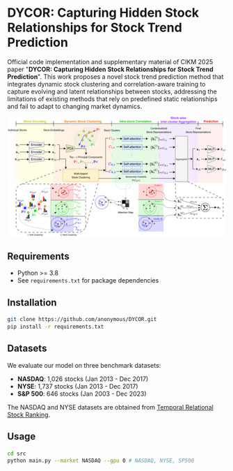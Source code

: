 # DYCOR: Capturing Hidden Stock Relationships for Stock Trend Prediction

Official code implementation and supplementary material of CIKM 2025 paper "**DYCOR: Capturing Hidden Stock Relationships for Stock Trend Prediction**". This work proposes a novel stock trend prediction method that integrates dynamic stock clustering and correlation-aware training to capture evolving and latent relationships between stocks, addressing the limitations of existing methods that rely on predefined static relationships and fail to adapt to changing market dynamics.

![DYCOR Architecture](/img/overview.png)

## **Requirements**

- Python >= 3.8
- See `requirements.txt` for package dependencies

## **Installation**

```bash
git clone https://github.com/anonymous/DYCOR.git
pip install -r requirements.txt
```

## **Datasets**

We evaluate our model on three benchmark datasets:

* **NASDAQ**: 1,026 stocks (Jan 2013 - Dec 2017)
* **NYSE**: 1,737 stocks (Jan 2013 - Dec 2017)
* **S&P 500**: 646 stocks (Jan 2003 - Dec 2023)

The NASDAQ and NYSE datasets are obtained from [Temporal Relational Stock Ranking](https://github.com/fulifeng/Temporal_Relational_Stock_Ranking/tree/master/data).

## **Usage**

```bash
cd src
python main.py --market NASDAQ --gpu 0 # NASDAQ, NYSE, SP500
```

